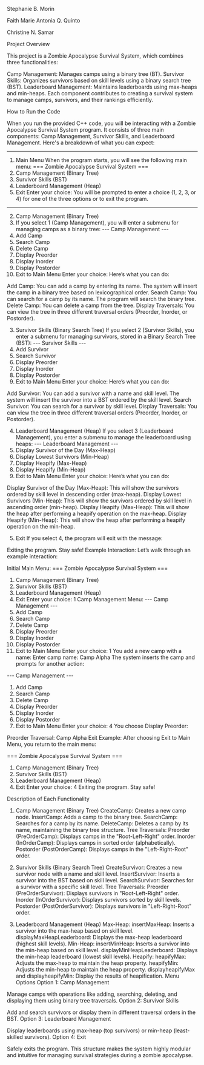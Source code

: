 Stephanie B. Morin

Faith Marie Antonia Q. Quinto

Christine N. Samar

Project Overview

This project is a Zombie Apocalypse Survival System, which combines three functionalities:

Camp Management: Manages camps using a binary tree (BT).
Survivor Skills: Organizes survivors based on skill levels using a binary search tree (BST).
Leaderboard Management: Maintains leaderboards using max-heaps and min-heaps.
Each component contributes to creating a survival system to manage camps, survivors, and their rankings efficiently.

How to Run the Code

When you run the provided C++ code, you will be interacting with a Zombie Apocalypse Survival System program. It consists of three main components: Camp Management, Survivor Skills, and Leaderboard Management. Here's a breakdown of what you can expect:

---
1. Main Menu
When the program starts, you will see the following main menu:
=== Zombie Apocalypse Survival System ===
1. Camp Management (Binary Tree)
2. Survivor Skills (BST)
3. Leaderboard Management (Heap)
4. Exit
Enter your choice:
You will be prompted to enter a choice (1, 2, 3, or 4) for one of the three options or to exit the program.
---
2. Camp Management (Binary Tree)
3.  If you select 1 (Camp Management), you will enter a submenu for managing camps as a binary tree:
--- Camp Management ---
1. Add Camp
2. Search Camp
3. Delete Camp
4. Display Preorder
5. Display Inorder
6. Display Postorder
7. Exit to Main Menu
Enter your choice:
Here’s what you can do:

Add Camp: You can add a camp by entering its name. The system will insert the camp in a binary tree based on lexicographical order.
Search Camp: You can search for a camp by its name. The program will search the binary tree.
Delete Camp: You can delete a camp from the tree.
Display Traversals: You can view the tree in three different traversal orders (Preorder, Inorder, or Postorder).

3. Survivor Skills (Binary Search Tree)
If you select 2 (Survivor Skills), you enter a submenu for managing survivors, stored in a Binary Search Tree (BST):
--- Survivor Skills ---
1. Add Survivor
2. Search Survivor
3. Display Preorder
4. Display Inorder
5. Display Postorder
6. Exit to Main Menu
Enter your choice:
Here’s what you can do:

Add Survivor: You can add a survivor with a name and skill level. The system will insert the survivor into a BST ordered by the skill level.
Search Survivor: You can search for a survivor by skill level.
Display Traversals: You can view the tree in three different traversal orders (Preorder, Inorder, or Postorder).

4. Leaderboard Management (Heap)
If you select 3 (Leaderboard Management), you enter a submenu to manage the leaderboard using heaps:
--- Leaderboard Management ---
1. Display Survivor of the Day (Max-Heap)
2. Display Lowest Survivors (Min-Heap)
3. Display Heapify (Max-Heap)
4. Display Heapify (Min-Heap)
5. Exit to Main Menu
Enter your choice:
Here’s what you can do:

Display Survivor of the Day (Max-Heap): This will show the survivors ordered by skill level in descending order (max-heap).
Display Lowest Survivors (Min-Heap): This will show the survivors ordered by skill level in ascending order (min-heap).
Display Heapify (Max-Heap): This will show the heap after performing a heapify operation on the max-heap.
Display Heapify (Min-Heap): This will show the heap after performing a heapify operation on the min-heap.

5. Exit
If you select 4, the program will exit with the message:

Exiting the program. Stay safe!
Example Interaction:
Let’s walk through an example interaction:

Initial Main Menu:
=== Zombie Apocalypse Survival System ===
1. Camp Management (Binary Tree)
2. Survivor Skills (BST)
3. Leaderboard Management (Heap)
4. Exit
Enter your choice: 1
Camp Management Menu:
--- Camp Management ---
1. Add Camp
2. Search Camp
3. Delete Camp
4. Display Preorder
5. Display Inorder
6. Display Postorder
7. Exit to Main Menu
Enter your choice: 1
You add a new camp with a name:
Enter camp name: Camp Alpha
The system inserts the camp and prompts for another action:

--- Camp Management ---
1. Add Camp
2. Search Camp
3. Delete Camp
4. Display Preorder
5. Display Inorder
6. Display Postorder
7. Exit to Main Menu
Enter your choice: 4
You choose Display Preorder:

Preorder Traversal: Camp Alpha 
Exit Example:
After choosing Exit to Main Menu, you return to the main menu:

=== Zombie Apocalypse Survival System ===
1. Camp Management (Binary Tree)
2. Survivor Skills (BST)
3. Leaderboard Management (Heap)
4. Exit
Enter your choice: 4
Exiting the program. Stay safe!


Description of Each Functionality

1. Camp Management (Binary Tree)
CreateCamp: Creates a new camp node.
InsertCamp: Adds a camp to the binary tree.
SearchCamp: Searches for a camp by its name.
DeleteCamp: Deletes a camp by its name, maintaining the binary tree structure.
Tree Traversals:
Preorder (PreOrderCamp): Displays camps in the "Root-Left-Right" order.
Inorder (InOrderCamp): Displays camps in sorted order (alphabetically).
Postorder (PostOrderCamp): Displays camps in the "Left-Right-Root" order.


2. Survivor Skills (Binary Search Tree)
CreateSurvivor: Creates a new survivor node with a name and skill level.
InsertSurvivor: Inserts a survivor into the BST based on skill level.
SearchSurvivor: Searches for a survivor with a specific skill level.
Tree Traversals:
Preorder (PreOrderSurvivor): Displays survivors in "Root-Left-Right" order.
Inorder (InOrderSurvivor): Displays survivors sorted by skill levels.
Postorder (PostOrderSurvivor): Displays survivors in "Left-Right-Root" order.


3. Leaderboard Management (Heap)
Max-Heap:
insertMaxHeap: Inserts a survivor into the max-heap based on skill level.
displayMaxHeapLeaderboard: Displays the max-heap leaderboard (highest skill levels).
Min-Heap:
insertMinHeap: Inserts a survivor into the min-heap based on skill level.
displayMinHeapLeaderboard: Displays the min-heap leaderboard (lowest skill levels).
Heapify:
heapifyMax: Adjusts the max-heap to maintain the heap property.
heapifyMin: Adjusts the min-heap to maintain the heap property.
displayheapifyMax and displayheapifyMin: Display the results of heapification.
Menu Options
Option 1: Camp Management

Manage camps with operations like adding, searching, deleting, and displaying them using binary tree traversals.
Option 2: Survivor Skills

Add and search survivors or display them in different traversal orders in the BST.
Option 3: Leaderboard Management

Display leaderboards using max-heap (top survivors) or min-heap (least-skilled survivors).
Option 4: Exit

Safely exits the program.
This structure makes the system highly modular and intuitive for managing survival strategies during a zombie apocalypse.

